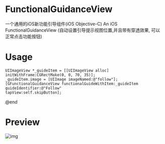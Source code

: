 # FunctionalGuidanceView
一个通用的iOS新功能引导组件(iOS Objective-C)
An iOS FunctionalGuidanceView (自动设置引导提示视图位置,并且带有穿透效果, 可以正常点击功能按钮)


# Usage

    UIImageView *_guideItem = [[UIImageView alloc] initWithFrame:CGRectMake(0, 0, 70, 35)];
    _guideItem.image = [UIImage imageNamed:@"follow"];
    [GFunctionalGuidanceView functionalGuideWithItem:_guideItem
    guideIdentifier:@"Follow"
    tapView:self.skipButton];

@end


# Preview

![img](https://github.com/Winerywine/CalendarPicker/blob/master/Calendar_record.gif)
